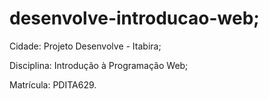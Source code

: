 # desenvolve-introducao-web;

Cidade: Projeto Desenvolve - Itabira;

Disciplina: Introdução à Programação Web;

Matrícula: PDITA629.
